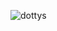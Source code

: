 ![dottys ](https://github.com/i32-Sudo/cracked_stuff/assets/101047931/ba793a61-f010-4a69-b961-071103511c34)
